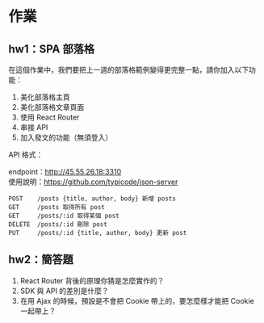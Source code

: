 # 作業

## hw1：SPA 部落格

在這個作業中，我們要把上一週的部落格範例變得更完整一點，請你加入以下功能：

1. 美化部落格主頁
2. 美化部落格文章頁面
3. 使用 React Router
4. 串接 API
5. 加入發文的功能（無須登入）

API 格式：

endpoint：http://45.55.26.18:3310  
使用說明：https://github.com/typicode/json-server

```
POST    /posts {title, author, body} 新增 posts
GET     /posts 取得所有 post
GET     /posts/:id 取得某個 post
DELETE  /posts/:id 刪除 post
PUT     /posts/:id {title, author, body} 更新 post
```


## hw2：簡答題

1. React Router 背後的原理你猜是怎麼實作的？
2. SDK 與 API 的差別是什麼？
3. 在用 Ajax 的時候，預設是不會把 Cookie 帶上的，要怎麼樣才能把 Cookie 一起帶上？
